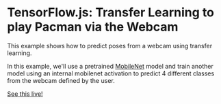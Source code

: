# TensorFlow.js: Transfer Learning to play Pacman via the Webcam

This example shows how to predict poses from a webcam using transfer
learning.

In this example, we'll use a pretrained [MobileNet](https://github.com/tensorflow/tfjs-examples/tree/master/mobilenet) model and train another model
using an internal mobilenet activation to predict 4 different classes from the
webcam defined by the user.

[See this live!](https://youtu.be/FQJTOiVegj4)
